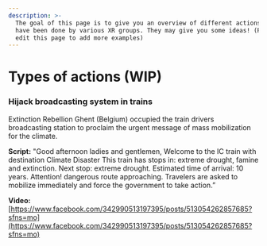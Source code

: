 ```yaml
---
description: >-
  The goal of this page is to give you an overview of different actions that
  have been done by various XR groups. They may give you some ideas! (Please
  edit this page to add more examples)
---
```


# Types of actions \(WIP\)

### Hijack broadcasting system in trains

Extinction Rebellion Ghent \(Belgium\) occupied the train drivers broadcasting station to proclaim the urgent message of mass mobilization for the climate.

**Script:** "Good afternoon ladies and gentlemen, Welcome to the IC train with destination Climate Disaster This train has stops in: extreme drought, famine and extinction. Next stop: extreme drought. Estimated time of arrival: 10 years. Attention! dangerous route approaching. Travelers are asked to mobilize immediately and force the government to take action.”

**Video:** [https://www.facebook.com/342990513197395/posts/513054262857685?sfns=mo](https://www.facebook.com/342990513197395/posts/513054262857685?sfns=mo)

